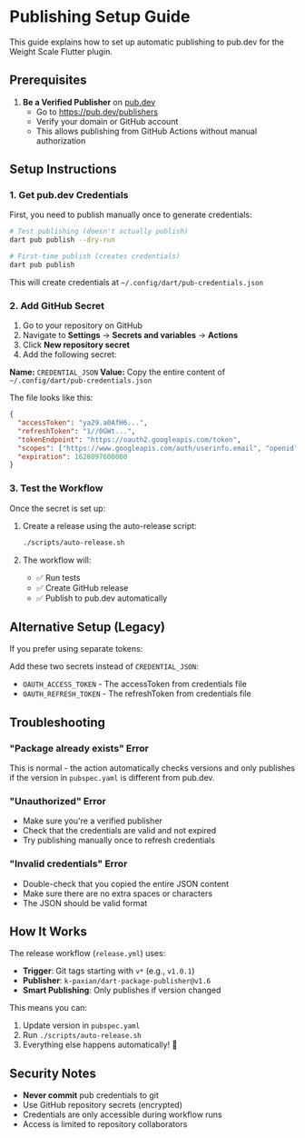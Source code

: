 # Publishing Setup Guide

This guide explains how to set up automatic publishing to pub.dev for the Weight Scale Flutter plugin.

## Prerequisites

1. **Be a Verified Publisher** on [pub.dev](https://pub.dev)
   - Go to https://pub.dev/publishers
   - Verify your domain or GitHub account
   - This allows publishing from GitHub Actions without manual authorization

## Setup Instructions

### 1. Get pub.dev Credentials

First, you need to publish manually once to generate credentials:

```bash
# Test publishing (doesn't actually publish)
dart pub publish --dry-run

# First-time publish (creates credentials)
dart pub publish
```

This will create credentials at `~/.config/dart/pub-credentials.json`

### 2. Add GitHub Secret

1. Go to your repository on GitHub
2. Navigate to **Settings** → **Secrets and variables** → **Actions**
3. Click **New repository secret**
4. Add the following secret:

**Name:** `CREDENTIAL_JSON`
**Value:** Copy the entire content of `~/.config/dart/pub-credentials.json`

The file looks like this:

```json
{
  "accessToken": "ya29.a0AfH6...",
  "refreshToken": "1//0GWt...",
  "tokenEndpoint": "https://oauth2.googleapis.com/token",
  "scopes": ["https://www.googleapis.com/auth/userinfo.email", "openid"],
  "expiration": 1628097600000
}
```

### 3. Test the Workflow

Once the secret is set up:

1. Create a release using the auto-release script:

   ```bash
   ./scripts/auto-release.sh
   ```

2. The workflow will:
   - ✅ Run tests
   - ✅ Create GitHub release
   - ✅ Publish to pub.dev automatically

## Alternative Setup (Legacy)

If you prefer using separate tokens:

Add these two secrets instead of `CREDENTIAL_JSON`:

- `OAUTH_ACCESS_TOKEN` - The accessToken from credentials file
- `OAUTH_REFRESH_TOKEN` - The refreshToken from credentials file

## Troubleshooting

### "Package already exists" Error

This is normal - the action automatically checks versions and only publishes if the version in `pubspec.yaml` is different from pub.dev.

### "Unauthorized" Error

- Make sure you're a verified publisher
- Check that the credentials are valid and not expired
- Try publishing manually once to refresh credentials

### "Invalid credentials" Error

- Double-check that you copied the entire JSON content
- Make sure there are no extra spaces or characters
- The JSON should be valid format

## How It Works

The release workflow (`release.yml`) uses:

- **Trigger**: Git tags starting with `v*` (e.g., `v1.0.1`)
- **Publisher**: `k-paxian/dart-package-publisher@v1.6`
- **Smart Publishing**: Only publishes if version changed

This means you can:

1. Update version in `pubspec.yaml`
2. Run `./scripts/auto-release.sh`
3. Everything else happens automatically! 🚀

## Security Notes

- **Never commit** pub credentials to git
- Use GitHub repository secrets (encrypted)
- Credentials are only accessible during workflow runs
- Access is limited to repository collaborators
